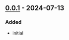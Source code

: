 ## [0.0.1] - 2024-07-13
### Added
- initial

[0.0.1]: https://github.com/f3ath/dart-http-interop-middleware/releases/tag/0.0.1
